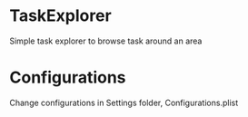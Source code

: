 # TaskExplorer
Simple task explorer to browse task around an area


# Configurations
Change configurations in Settings folder, Configurations.plist
